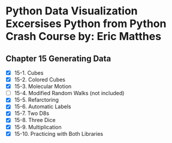 # Python Data Visualization Excersises Python from Python Crash Course by: Eric Matthes

## Chapter 15 Generating Data

-   [x] 15-1. Cubes
-   [x] 15-2. Colored Cubes
-   [x] 15-3. Molecular Motion
-   [ ] 15-4. Modified Random Walks (not included)
-   [x] 15-5. Refarctoring
-   [x] 15-6. Automatic Labels
-   [x] 15-7. Two D8s
-   [x] 15-8. Three Dice
-   [x] 15-9. Multiplication
-   [x] 15-10. Practicing with Both Libraries
